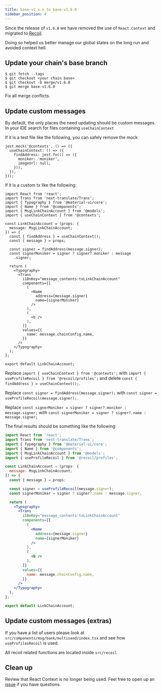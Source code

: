 ```yaml
---
title: base-v1.x.x to base-v1.6.0
sidebar_position: 4
---
```


Since the release of `v1.6.0` we have removed the use of `React.Context` and migrated to [Recoil](https://recoiljs.org/).

Doing so helped us better manage our global states on the long run and avoided context hell.

## Update your chain's base branch

```
$ git fetch --tags
$ git checkout <your chain base>
$ git checkout -b merge/v1.6.0
$ git merge base-v1.6.0
```

Fix all merge conflicts.

## Update custom messages
By default, the only places the need updating should be custom messages. In your IDE search for files containing `useChainContext`

If it is a test file like the following, you can safely remove the mock
```
jest.mock('@contexts', () => ({
  useChainContext: () => ({
    findAddress: jest.fn(() => ({
      moniker: 'moniker',
      imageUrl: null,
    })),
  }),
}));
```

If it is a custom tx like the following:

```
import React from 'react';
import Trans from 'next-translate/Trans';
import { Typography } from '@material-ui/core';
import { Name } from '@components';
import { MsgLinkChainAccount } from '@models';
import { useChainContext } from '@contexts';

const LinkChainAccount = (props: {
  message: MsgLinkChainAccount;
}) => {
  const { findAddress } = useChainContext();
  const { message } = props;

  const signer = findAddress(message.signer);
  const signerMoniker = signer ? signer?.moniker : message
    .signer;

  return (
    <Typography>
      <Trans
        i18nKey="message_contents:txLinkChainAccount"
        components={[
          (
            <Name
              address={message.signer}
              name={signerMoniker}
            />
          ),
          (
            <b />
          ),
        ]}
        values={{
          name: message.chainConfig.name,
        }}
      />
    </Typography>
  );
};

export default LinkChainAccount;
```

Replace `import { useChainContext } from '@contexts';` with `import { useProfileRecoil } from '@recoil/profiles';` and delete `const { findAddress } = useChainContext();`.

Replace `const signer = findAddress(message.signer);` with `const signer = useProfileRecoil(message.signer);`.

Replace `const signerMoniker = signer ? signer?.moniker : message.signer;` with `const signerMoniker = signer ? signer?.name : message.signer;`

The final results should be something like the following:

```jsx {6,13,14}
import React from 'react';
import Trans from 'next-translate/Trans';
import { Typography } from '@material-ui/core';
import { Name } from '@components';
import { MsgLinkChainAccount } from '@models';
import { useProfileRecoil } from '@recoil/profiles';

const LinkChainAccount = (props: {
  message: MsgLinkChainAccount;
}) => {
  const { message } = props;

  const signer = useProfileRecoil(message.signer);
  const signerMoniker = signer ? signer?.name : message.signer;

  return (
    <Typography>
      <Trans
        i18nKey="message_contents:txLinkChainAccount"
        components={[
          (
            <Name
              address={message.signer}
              name={signerMoniker}
            />
          ),
          (
            <b />
          ),
        ]}
        values={{
          name: message.chainConfig.name,
        }}
      />
    </Typography>
  );
};

export default LinkChainAccount;
```

## Update custom messages (extras)
If you have a list of users please look at `src/components/msg/bank/multisend/index.tsx` and see how `useProfilesRecoil` is used.

All recoil related functions are located inside `src/recoil`

## Clean up
Review that React Context is no longer being used. Feel free to open up an [issue](https://github.com/forbole/big-dipper-2.0-cosmos/issues) if you have questions.
